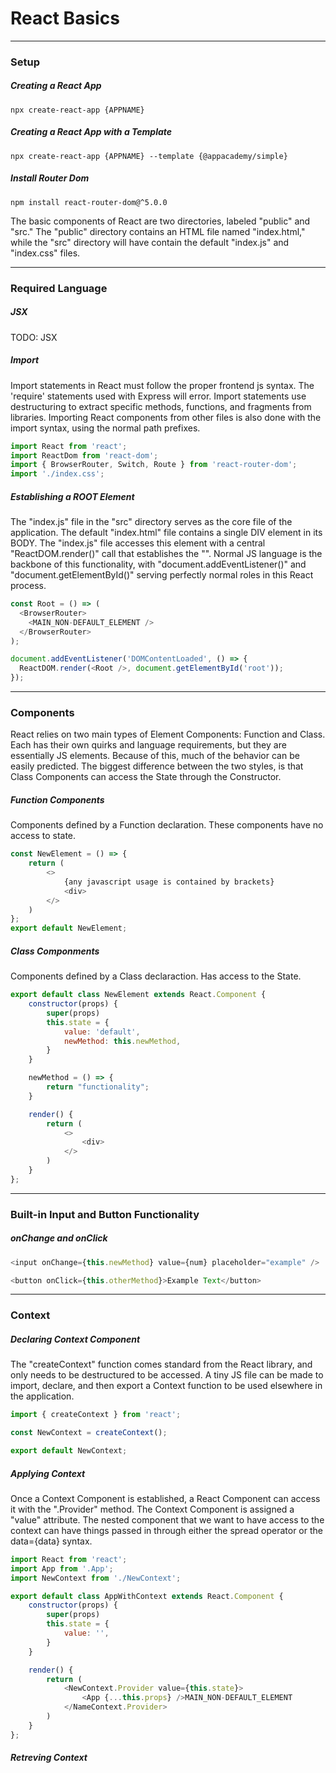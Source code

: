 # React Basics

------------
### Setup

##### Creating a React App
```
npx create-react-app {APPNAME}
```

##### Creating a React App with a Template
```
npx create-react-app {APPNAME} --template {@appacademy/simple}
```

##### Install Router Dom
```
npm install react-router-dom@^5.0.0
```

The basic components of React are two directories, labeled "public" and "src." The "public" directory contains an HTML file named "index.html," while the "src" directory will have contain the default "index.js" and "index.css" files.

-------
### Required Language

##### JSX
TODO: JSX

##### Import
Import statements in React must follow the proper frontend js syntax. The 'require' statements used with Express will error. Import statements use destructuring to extract specific methods, functions, and fragments from libraries. Importing React components from other files is also done with the import syntax, using the normal path prefixes.
```js
import React from 'react';
import ReactDom from 'react-dom';
import { BrowserRouter, Switch, Route } from 'react-router-dom';
import './index.css';
```

##### Establishing a ROOT Element
The "index.js" file in the "src" directory serves as the core file of the application. The default "index.html" file contains a single DIV element in its BODY. The "index.js" file accesses this element with a central "ReactDOM.render()" call that establishes the "<ROOT />". Normal JS language is the backbone of this functionality, with "document.addEventListener()" and "document.getElementById()" serving perfectly normal roles in this React process.
```js
const Root = () => (
  <BrowserRouter>
    <MAIN_NON-DEFAULT_ELEMENT />
  </BrowserRouter>
);

document.addEventListener('DOMContentLoaded', () => {
  ReactDOM.render(<Root />, document.getElementById('root'));
});
```
------
### Components
React relies on two main types of Element Components: Function and Class. Each has their own quirks and language requirements, but they are essentially JS elements. Because of this, much of the behavior can be easily predicted. The biggest difference between the two styles, is that Class Components can access the State through the Constructor.

##### Function Components
Components defined by a Function declaration. These components have no access to state.
```js
const NewElement = () => {
    return (
        <>
            {any javascript usage is contained by brackets}
            <div>
        </>
    )
};
export default NewElement;
```

##### Class Componments
Components defined by a Class declaraction. Has access to the State.
```js
export default class NewElement extends React.Component {
    constructor(props) {
        super(props)
        this.state = {
            value: 'default',
            newMethod: this.newMethod,
        }
    }

    newMethod = () => {
        return "functionality";
    }

    render() {
        return (
            <>
                <div>
            </>
        )
    }
};
```
------
### Built-in Input and Button Functionality

##### onChange and onClick
```js
<input onChange={this.newMethod} value={num} placeholder="example" />

<button onClick={this.otherMethod}>Example Text</button>
```

------
### Context

##### Declaring Context Component
The "createContext" function comes standard from the React library, and only needs to be destructured to be accessed. A tiny JS file can be made to import, declare, and then export a Context function to be used elsewhere in the application.
```js
import { createContext } from 'react';

const NewContext = createContext();

export default NewContext;
```

##### Applying Context
Once a Context Component is established, a React Component can access it with the ".Provider" method. The Context Component is assigned a "value" attribute. The nested component that we want to have access to the context can have things passed in through either the spread operator or the data={data} syntax.
```js
import React from 'react';
import App from '.App';
import NewContext from './NewContext';

export default class AppWithContext extends React.Component {
    constructor(props) {
        super(props)
        this.state = {
            value: '',
        }
    }

    render() {
        return (
            <NewContext.Provider value={this.state}>
                <App {...this.props} />MAIN_NON-DEFAULT_ELEMENT
            </NameContext.Provider>
        )
    }
};
```

##### Retreving Context
